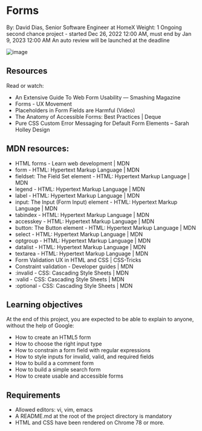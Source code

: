 # Forms
 By: David Dias, Senior Software Engineer at HomeX
 Weight: 1
 Ongoing second chance project - started Dec 26, 2022 12:00 AM, must end by Jan 9, 2023 12:00 AM
 An auto review will be launched at the deadline
 
 ![image](https://user-images.githubusercontent.com/98775997/210689506-da830831-4240-48da-bb54-567b19682125.png)



## Resources
Read or watch:

* An Extensive Guide To Web Form Usability — Smashing Magazine
* Forms - UX Movement
* Placeholders in Form Fields are Harmful (Video)
* The Anatomy of Accessible Forms: Best Practices | Deque
* Pure CSS Custom Error Messaging for Default Form Elements – Sarah Holley Design

## MDN resources:

* HTML forms - Learn web development | MDN
* form - HTML: Hypertext Markup Language | MDN
* fieldset: The Field Set element - HTML: Hypertext Markup Language | MDN
* legend - HTML: Hypertext Markup Language | MDN
* label - HTML: Hypertext Markup Language | MDN
* input: The Input (Form Input) element - HTML: Hypertext Markup Language | MDN
* tabindex - HTML: Hypertext Markup Language | MDN
* accesskey - HTML: Hypertext Markup Language | MDN
* button: The Button element - HTML: Hypertext Markup Language | MDN
* select - HTML: Hypertext Markup Language | MDN
* optgroup - HTML: Hypertext Markup Language | MDN
* datalist - HTML: Hypertext Markup Language | MDN
* textarea - HTML: Hypertext Markup Language | MDN
* Form Validation UX in HTML and CSS | CSS-Tricks
* Constraint validation - Developer guides | MDN
* :invalid - CSS: Cascading Style Sheets | MDN
* :valid - CSS: Cascading Style Sheets | MDN
* :optional - CSS: Cascading Style Sheets | MDN

## Learning objectives
At the end of this project, you are expected to be able to explain to anyone, without the help of Google:

* How to create an HTML5 form
* How to choose the right input type
* How to constrain a form field with regular expressions
* How to style inputs for invalid, valid, and required fields
* How to build a a comment form
* How to build a simple search form
* How to create usable and accessible forms

## Requirements
* Allowed editors: vi, vim, emacs
* A README.md at the root of the project directory is mandatory
* HTML and CSS have been rendered on Chrome 78 or more.
